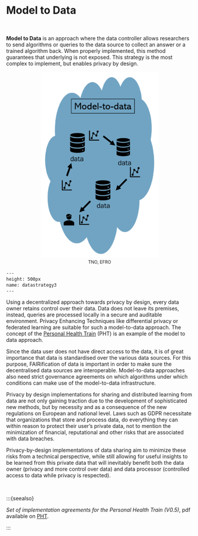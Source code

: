 # Model to Data

</br>

**Model to Data** is an approach where the data controller allows researchers to send algorithms or queries to the data source to collect an answer or a trained algorithm back. When properly implemented, this method guarantees that underlying is not exposed. This strategy is the most complex to implement, but enables privacy by design.

<p align = "center">
<img src=".\_static\img\datastrategy3.png" height="500" />
</br>
<small>TNO, EFRO</small>
</p>

```{figure} ./_static/img/datastrategy3.png
---
height: 500px
name: datastrategy3
---
```

Using a decentralized approach towards privacy by design, every data owner retains control over their data. Data does not leave its premises, instead, queries are processed locally in a secure and auditable environment. Privacy Enhancing Techniques like differential privacy or federated learning are suitable for such a model-to-data approach. The concept of the [Personal Health Train](https://pht.health-ri.nl/pht-concept) (PHT) is an example of the model to data approach. 

Since the data user does not have direct access to the data, it is of great importance that data is standardised over the various data sources. For this purpose, FAIRification of data is important in order to make sure the decentralised data sources are interoperable. Model-to-data approaches also need strict governance agreements on which algorithms under which conditions can make use of the model-to-data infrastructure. 

Privacy by design implementations for sharing and distributed learning from data are not only gaining traction due to the development of sophisticated new methods, but by necessity and as a consequence of the new regulations on European and national level. Laws such as GDPR necessitate that organizations that store and process data, do everything they can within reason to protect their user’s private data, not to mention the minimization of financial, reputational and other risks that are associated with data breaches. 

Privacy-by-design implementations of data sharing aim to minimize these risks from a technical perspective, while still allowing for useful insights to be learned from this private data that will inevitably benefit both the data owner (privacy and more control over data) and data processor (controlled access to data while privacy is respected). 

 </br>

:::{seealso}

*Set of implementation agreements for the Personal Health Train (V0.5)*, pdf available on [PHT](https://pht.health-ri.nl/sites/healthtrain/files/2021-11/PHT%20Afsprakenset%200.5.pdf).

:::
